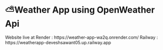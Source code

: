 <h1>⛅Weather App using OpenWeather Api</h1>
Website live at 
Render  : <a>https://weather-app-wa2q.onrender.com/</a>
Railway : <a>https://weatherapp-deveshsawant05.up.railway.app</a>
